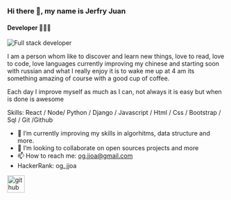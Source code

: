 ### Hi there 👋, my name is Jerfry Juan
#### Developer 👨🏽‍💻

![Full stack developer ](https://github.com/hebertdev1/hebertdev1/blob/master/javascript.gif) 

I am a person whom like to discover and learn new things, love to read, love to code, love languages currently improving my chinese and starting soon with russian and what I really enjoy it is to wake me up at 4 am its something amazing of course with a good cup of coffee.

Each day I improve myself as much as I can, not always it is easy but when is done is awesome

Skills: React / Node/ Python / Django / Javascript / Html / Css / Bootstrap / Sql / Git /Github

- 🌱 I’m currently improving my skills in algorhitms, data structure and more.
- 👯 I’m looking to collaborate on open sources projects and more 
- 📫 How to reach me: og.jjoa@gmail.com 
- HackerRank: og_jjoa


[<img src='https://cdn.jsdelivr.net/npm/simple-icons@3.0.1/icons/github.svg' alt='github' height='40'>](https://github.com/JuanJefry23)  

